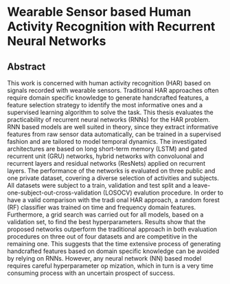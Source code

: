 # Wearable Sensor based Human Activity Recognition with Recurrent Neural Networks
## Abstract

This work is concerned with human activity recognition (HAR) based on signals recorded with wearable sensors. Traditional HAR approaches often require domain specific knowledge to generate handcrafted features, a feature selection strategy to identify the most informative ones and a supervised learning algorithm to solve the task. This thesis evaluates the practicability of recurrent neural networks (RNNs) for the HAR problem. RNN based models are well suited in theory, since they extract informative features from raw sensor data automatically, can be trained in a supervised fashion and are tailored to model temporal dynamics. The investigated architectures are based on long short-term memory (LSTM) and gated recurrent unit (GRU) networks, hybrid networks with convoluonal and recurrent layers and residual networks (ResNets) applied on recurrent layers. The performance of the networks is evaluated on three public and one private dataset, covering a diverse selection of activities and subjects. All datasets were subject to a train, validation and test split and a leave-one-subject-out-cross-validation (LOSOCV) evalution procedure. In order to have a valid comparison with the tradi onal HAR approach, a random forest (RF) classifier was trained on time and frequency domain features. Furthermore, a grid search was carried out for all models, based on a validation set, to find the best hyperparameters. Results show that the proposed networks outperform the traditional approach in both evaluation procedures on three out of four datasets and are competitive in the remaining one. This suggests that the time extensive process of generating handcrafted features based on domain specific knowledge can be avoided by relying on RNNs. However, any neural network (NN) based model requires careful hyperparameter op mization, which in turn is a very time consuming process with an uncertain prospect of success.
